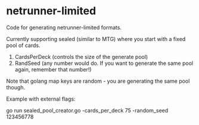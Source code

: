 netrunner-limited
=================

Code for generating netrunner-limited formats. 

Currently supporting sealed (similar to MTG) where you start with a fixed pool 
of cards.

1. CardsPerDeck (controls the size of the generate pool)
2. RandSeed (any number would do. If you want to generate the same pool again, 
remember that number!)

Note that golang map keys are random - you are generating the same pool though.

Example with external flags:

go run sealed_pool_creator.go -cards_per_deck 75 -random_seed 123456778

